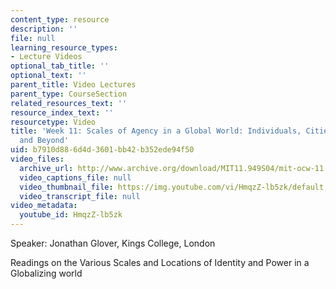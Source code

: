```yaml
---
content_type: resource
description: ''
file: null
learning_resource_types:
- Lecture Videos
optional_tab_title: ''
optional_text: ''
parent_title: Video Lectures
parent_type: CourseSection
related_resources_text: ''
resource_index_text: ''
resourcetype: Video
title: 'Week 11: Scales of Agency in a Global World: Individuals, Cities, Nations,
  and Beyond'
uid: b7910d88-6d4d-3601-bb42-b352ede94f50
video_files:
  archive_url: http://www.archive.org/download/MIT11.949S04/mit-ocw-11.949-10may2004-220k.mp4
  video_captions_file: null
  video_thumbnail_file: https://img.youtube.com/vi/HmqzZ-lb5zk/default.jpg
  video_transcript_file: null
video_metadata:
  youtube_id: HmqzZ-lb5zk
---
```


Speaker: Jonathan Glover, Kings College, London

Readings on the Various Scales and Locations of Identity and Power in a Globalizing world